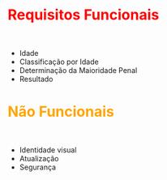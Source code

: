 <h1><span style= "color: red">Requisitos Funcionais</span></h1>

</br>

* Idade <br>
* Classificação por Idade <br>
* Determinação da Maioridade Penal <br>
* Resultado <br>


<h1><span style= "color: orange">Não Funcionais</span></h1>

</br>

* Identidade visual <br>
* Atualização <br>
* Segurança <br>